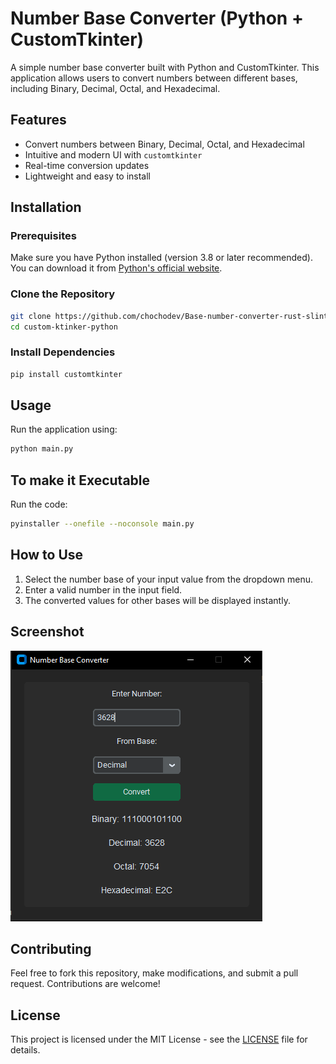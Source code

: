 # Number Base Converter (Python + CustomTkinter)

A simple number base converter built with Python and CustomTkinter. This application allows users to convert numbers between different bases, including Binary, Decimal, Octal, and Hexadecimal.

## Features
- Convert numbers between Binary, Decimal, Octal, and Hexadecimal
- Intuitive and modern UI with `customtkinter`
- Real-time conversion updates
- Lightweight and easy to install

## Installation

### Prerequisites
Make sure you have Python installed (version 3.8 or later recommended). You can download it from [Python's official website](https://www.python.org/downloads/).

### Clone the Repository
```sh
git clone https://github.com/chochodev/Base-number-converter-rust-slint.git
cd custom-ktinker-python
```

### Install Dependencies
```sh
pip install customtkinter
```

## Usage
Run the application using:
```sh
python main.py
```

## To make it Executable
Run the code:
```sh
pyinstaller --onefile --noconsole main.py
```

## How to Use
1. Select the number base of your input value from the dropdown menu.
2. Enter a valid number in the input field.
3. The converted values for other bases will be displayed instantly.

## Screenshot
![App Screenshot](screenshot.png)

## Contributing
Feel free to fork this repository, make modifications, and submit a pull request. Contributions are welcome!

## License
This project is licensed under the MIT License - see the [LICENSE](LICENSE) file for details.
